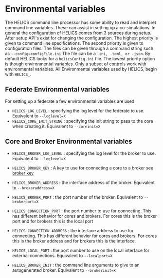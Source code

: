 # Environmental variables

The HELICS command line processor has some ability to read and interpret command line variables.  These can assist in setting up a co-simulations.
In general the configuration of HELICS comes from 3 sources during setup.  After setup API's exist for changing the configuration.  The highest priority is given to command line specifications.  The second priority is given to configuration files.  The files can be given through a command string such as `--config=configFile.ini`  The file can be a `.ini, .toml, or .json`.  By default HELICS looks for a `helicsConfig.ini` file.    The lowest priority option is though environmental variables.  Only a subset of controls work with environmental variables.  All Environmental variables used by HELICS, begin with `HELICS_`.  

## Federate Environmental variables

For setting up a federate a few environmental variables are used

-   `HELICS_LOG_LEVEL` : specifying the log level for the federate to use.  Equivalent to `--loglevel=X`
-   `HELICS_CORE_INIT_STRING` :  specifying the init string to pass to the core when creating it.  Equivalent to `--coreinit=X`

## Core and Broker Environmental variables

-   `HELICS_BROKER_LOG_LEVEL` :  specifying the log level for the broker to use.  Equivalent to `--loglevel=X`

-   `HELICS_BROKER_KEY` : A key to use for connecting a core to a broker see [broker key]()
-   `HELICS_BROKER_ADDRESS` : the interface address of the broker.  Equivalent to `--brokeraddress=X`
-   `HELICS_BROKER_PORT` : the port number of the broker.  Equivalent to `--brokerport=X`
-   `HELICS_CONNECTION_PORT` : the port number to use for connecting.  This has different behavior for cores and brokers.  For cores this is the broker port and for brokers this is the local port
-   `HELICS_CONNECTION_ADDRESS` : the interface address to use for connecting.  This has different behavior for cores and brokers.  For cores this is the broker address and for brokers this is the interface.
-   `HELICS_LOCAL_PORT` : the port number to use on the local interface for external connections.  Equivalent to `--localport=X`
-   `HELICS_BROKER_INIT` : the command line arguments to give to an autogenerated broker.  Equivalent to `--brokerinit=X`
